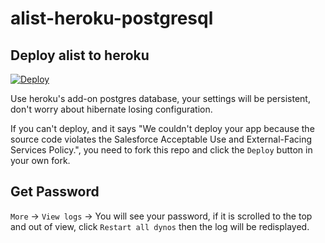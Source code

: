 # alist-heroku-postgresql


## Deploy alist to heroku
[![Deploy](https://www.herokucdn.com/deploy/button.svg)](https://dashboard.heroku.com/new?template=https://github.com/sztuxp/alistheroku.git)

Use heroku's add-on postgres database, your settings will be persistent, don't worry about hibernate losing configuration.

If you can't deploy, and it says "We couldn't deploy your app because the source code violates the Salesforce Acceptable Use and External-Facing Services Policy.", you need to fork this repo and click the `Deploy` button in your own fork.

## Get Password
`More` -> `View logs` -> You will see your password, if it is scrolled to the top and out of view, click `Restart all dynos` then the log will be redisplayed.
